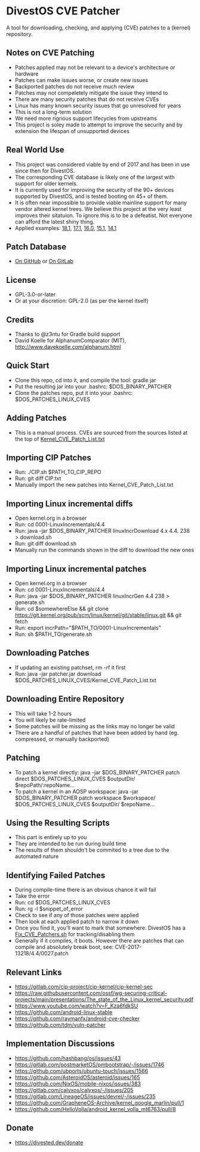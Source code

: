DivestOS CVE Patcher
====================

A tool for downloading, checking, and applying (CVE) patches to a (kernel) repository.

Notes on CVE Patching
----------------------
- Patches applied may not be relevant to a device's architecture or hardware
- Patches can make issues worse, or create new issues
- Backported patches do not receive much review
- Patches may not compeletely mitigate the issue they intend to
- There are many security patches that do not receive CVEs
- Linux has many known security issues that go unresolved for years
- This is not a long-term solution
- We need more rigrious support lifecycles from upstreams
- This project is soley made to attempt to improve the security and by extension the lifespan of unsupported devices

Real World Use
--------------
- This project was considered viable by end of 2017 and has been in use since then for DivestOS.
- The corresponding CVE database is likely one of the largest with support for older kernels.
- It is currently used for improving the security of the 90+ devices supported by DivestOS, and is tested booting on 45+ of them.
- It is often near impossible to provide viable mainline support for many vendor altered kernel trees. We believe this project at the very least improves their sitatuion. To ignore this is to be a defeatist. Not everyone can afford the latest shiny thing.
- Applied examples: [18.1](https://github.com/Divested-Mobile/DivestOS-Build/tree/master/Scripts/LineageOS-18.1/CVE_Patchers), [17.1](https://github.com/Divested-Mobile/DivestOS-Build/tree/master/Scripts/LineageOS-17.1/CVE_Patchers), [16.0](https://github.com/Divested-Mobile/DivestOS-Build/tree/master/Scripts/LineageOS-16.0/CVE_Patchers), [15.1](https://github.com/Divested-Mobile/DivestOS-Build/tree/master/Scripts/LineageOS-15.1/CVE_Patchers), [14.1](https://github.com/Divested-Mobile/DivestOS-Build/tree/master/Scripts/LineageOS-14.1/CVE_Patchers)

Patch Database
--------------
- [On GitHub](https://github.com/Divested-Mobile/Kernel_Patches) or [On GitLab](https://gitlab.com/divested-mobile/kernel_patches)

License
-------
- GPL-3.0-or-later
- Or at your discretion: GPL-2.0 (as per the kernel itself)

Credits
-------
- Thanks to @z3ntu for Gradle build support
- David Koelle for AlphanumComparator (MIT), http://www.davekoelle.com/alphanum.html

Quick Start
-----------
- Clone this repo, cd into it, and compile the tool: gradle jar
- Put the resulting jar into your .bashrc: $DOS_BINARY_PATCHER
- Clone the patches repo, put it into your .bashrc: $DOS_PATCHES_LINUX_CVES

Adding Patches
--------------
- This is a manual process. CVEs are sourced from the sources listed at the top of [Kernel_CVE_Patch_List.txt](https://raw.githubusercontent.com/Divested-Mobile/Kernel_Patches/master/Kernel_CVE_Patch_List.txt)

Importing CIP Patches
---------------------
- Run: ./CIP.sh $PATH_TO_CIP_REPO
- Run: git diff CIP.txt
- Manually import the new patches into Kernel_CVE_Patch_List.txt

Importing Linux incremental diffs
----------------------------------
- Open kernel.org in a browser
- Run: cd 0001-LinuxIncrementals/4.4
- Run: java -jar $DOS_BINARY_PATCHER linuxIncrDownload 4.x 4.4. 238 > download.sh
- Run: git diff download.sh
- Manually run the commands shown in the diff to download the new ones

Importing Linux incremental patches
------------------------------------
- Open kernel.org in a browser
- Run: cd 0001-LinuxIncrementals/4.4
- Run: java -jar $DOS_BINARY_PATCHER linuxIncrGen 4.4 238 > generate.sh
- Run: cd $somewhereElse && git clone https://git.kernel.org/pub/scm/linux/kernel/git/stable/linux.git && git fetch
- Run: export incrPath="$PATH_TO/0001-LinuxIncrementals"
- Run: sh $PATH_TO/generate.sh

Downloading Patches
-------------------
- If updating an existing patchset, rm -rf it first
- Run: java -jar patcher.jar download $DOS_PATCHES_LINUX_CVES/Kernel_CVE_Patch_List.txt

Downloading Entire Repository
-----------------------------
- This will take 1-2 hours
- You will likely be rate-limited
- Some patches will be missing as the links may no longer be valid
- There are a handful of patches that have been added by hand (eg. compressed, or manually backported)

Patching
--------
- To patch a kernel directly: java -jar $DOS_BINARY_PATCHER patch direct $DOS_PATCHES_LINUX_CVES $outputDir/ $repoPath/:repoName...
- To patch a kernel in an AOSP workspace: java -jar $DOS_BINARY_PATCHER patch workspace $workspace/ $DOS_PATCHES_LINUX_CVES $outputDir/ $repoName...

Using the Resulting Scripts
---------------------------
- This part is entirely up to you
- They are intended to be run during build time
- The results of them shouldn't be commited to a tree due to the automated nature

Identifying Failed Patches
--------------------------
- During compile-time there is an obvious chance it will fail
- Take the error
- Run: cd $DOS_PATCHES_LINUX_CVES
- Run: rg -l $snippet_of_error
- Check to see if any of those patches were applied
- Then look at each applied patch to narrow it down
- Once you find it, you'll want to mark that somewhere. DivestOS has a [Fix_CVE_Patchers.sh](https://github.com/Divested-Mobile/DivestOS-Build/blob/master/Scripts/Common/Fix_CVE_Patchers.sh) for tracking/disabling them
- Generally if it compiles, it boots. However there are patches that can compile and absolutely break boot, see: CVE-2017-13218/4.4/0027.patch

Relevant Links
--------------
- https://gitlab.com/cip-project/cip-kernel/cip-kernel-sec
- https://raw.githubusercontent.com/ossf/wg-securing-critical-projects/main/presentations/The_state_of_the_Linux_kernel_security.pdf
- https://www.youtube.com/watch?v=F_Kza6fdkSU
- https://github.com/android-linux-stable
- https://github.com/raymanfx/android-cve-checker
- https://github.com/tdm/vuln-patcher

Implementation Discussions
--------------------------
- https://github.com/hashbang/os/issues/43
- https://gitlab.com/postmarketOS/pmbootstrap/-/issues/1746
- https://github.com/ubports/ubuntu-touch/issues/1566
- https://github.com/AsteroidOS/asteroid/issues/165
- https://github.com/NixOS/mobile-nixos/issues/383
- https://gitlab.com/calyxos/calyxos/-/issues/205
- https://gitlab.com/LineageOS/issues/devrel/-/issues/235
- https://github.com/GrapheneOS-Archive/kernel_google_marlin/pull/1
- https://github.com/HelloVolla/android_kernel_volla_mt6763/pull/8

Donate
-------
- https://divested.dev/donate
